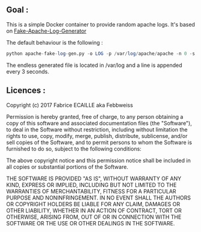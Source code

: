 Goal :
--------
This is a simple Docker container to provide random apache logs.
It's based on [Fake-Apache-Log-Generator](https://github.com/kiritbasu/Fake-Apache-Log-Generator)

The default behaviour is the following :
```sql
python apache-fake-log-gen.py -o LOG -p /var/log/apache/apache -n 0 -s 3
```
The endless generated file is located in /var/log and a line is appended every 3 seconds.

Licences :
----------

Copyright (c) 2017 Fabrice ECAILLE aka Febbweiss

Permission is hereby granted, free of charge, to any person obtaining a copy of this software and associated documentation files (the "Software"), to deal in the Software without restriction, including without limitation the rights to use, copy, modify, merge, publish, distribute, sublicense, and/or sell copies of the Software, and to permit persons to whom the Software is furnished to do so, subject to the following conditions:

The above copyright notice and this permission notice shall be included in all copies or substantial portions of the Software.

THE SOFTWARE IS PROVIDED "AS IS", WITHOUT WARRANTY OF ANY KIND, EXPRESS OR IMPLIED, INCLUDING BUT NOT LIMITED TO THE WARRANTIES OF MERCHANTABILITY, FITNESS FOR A PARTICULAR PURPOSE AND NONINFRINGEMENT. IN NO EVENT SHALL THE AUTHORS OR COPYRIGHT HOLDERS BE LIABLE FOR ANY CLAIM, DAMAGES OR OTHER LIABILITY, WHETHER IN AN ACTION OF CONTRACT, TORT OR OTHERWISE, ARISING FROM, OUT OF OR IN CONNECTION WITH THE SOFTWARE OR THE USE OR OTHER DEALINGS IN THE SOFTWARE.

